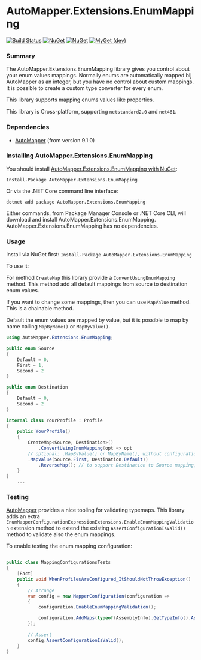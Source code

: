 AutoMapper.Extensions.EnumMapping
===========
[![Build Status](https://ci.appveyor.com/api/projects/status/github/jbogard/AutoMapper.Extensions.EnumMapping?branch=master&svg=true)](https://ci.appveyor.com/project/jbogard/automapper-extensions-enummapping) 
[![NuGet](https://img.shields.io/nuget/dt/AutoMapper.Extensions.EnumMapping.svg)](https://www.nuget.org/packages/AutoMapper.Extensions.EnumMapping) 
[![NuGet](https://img.shields.io/nuget/vpre/AutoMapper.Extensions.EnumMapping.svg)](https://www.nuget.org/packages/AutoMapper.Extensions.EnumMapping)
[![MyGet (dev)](https://img.shields.io/myget/automapperdev/v/AutoMapper.Extensions.EnumMapping.svg)](http://myget.org/gallery/automapperdev)

### Summary

The AutoMapper.Extensions.EnumMapping library gives you control about your enum values mappings. Normally enums are automatically mapped bij AutoMapper as an integer, but you have no control about custom mappings. It is possible to create a custom type converter for every enum.

This library supports mapping enums values like properties.

This library is Cross-platform, supporting `netstandard2.0` and `net461`.

### Dependencies

- [AutoMapper](https://www.nuget.org/packages/AutoMapper/) (from version 9.1.0)

### Installing AutoMapper.Extensions.EnumMapping

You should install [AutoMapper.Extensions.EnumMapping with NuGet](https://www.nuget.org/packages/AutoMapper.Extensions.EnumMapping):

    Install-Package AutoMapper.Extensions.EnumMapping

Or via the .NET Core command line interface:

    dotnet add package AutoMapper.Extensions.EnumMapping

Either commands, from Package Manager Console or .NET Core CLI, will download and install AutoMapper.Extensions.EnumMapping. AutoMapper.Extensions.EnumMapping has no dependencies. 

### Usage
Install via NuGet first:
`Install-Package AutoMapper.Extensions.EnumMapping`

To use it:

For method `CreateMap` this library provide a `ConvertUsingEnumMapping` method. This method add all default mappings from source to destination enum values.

If you want to change some mappings, then you can use `MapValue` method. This is a chainable method.

Default the enum values are mapped by value, but it is possible to map by name calling  `MapByName()` or  `MapByValue()`.

```csharp
using AutoMapper.Extensions.EnumMapping;

public enum Source
{
    Default = 0,
    First = 1,
    Second = 2
}

public enum Destination
{
    Default = 0,
    Second = 2
}

internal class YourProfile : Profile
{
    public YourProfile()
    {
        CreateMap<Source, Destination>()
            .ConvertUsingEnumMapping(opt => opt
		// optional: .MapByValue() or MapByName(), without configuration MapByValue is used
		.MapValue(Source.First, Destination.Default))
            .ReverseMap(); // to support Destination to Source mapping, including custom mappings of ConvertUsingEnumMapping
    }
}
    ...
```

### Testing

[AutoMapper](https://www.nuget.org/packages/AutoMapper/) provides a nice tooling for validating typemaps. This library adds an extra `EnumMapperConfigurationExpressionExtensions.EnableEnumMappingValidation` extension method to extend the existing `AssertConfigurationIsValid()` method to validate also the enum mappings.

To enable testing the enum mapping configuration:

```csharp

public class MappingConfigurationsTests
{
    [Fact]
    public void WhenProfilesAreConfigured_ItShouldNotThrowException()
    {
        // Arrange
        var config = new MapperConfiguration(configuration =>
        {
            configuration.EnableEnumMappingValidation();

            configuration.AddMaps(typeof(AssemblyInfo).GetTypeInfo().Assembly);
        });
		
        // Assert
        config.AssertConfigurationIsValid();
    }
}
```
